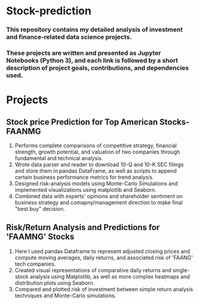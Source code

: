 # Stock-prediction
### This repository contains my detailed analysis of investment and finance-related data science projects.
### These projects are written and presented as Jupyter Notebooks (Python 3), and each link is followed by a short description of project goals, contributions, and dependencies used.

# Projects
## Stock price Prediction for Top American Stocks- FAANMG

1. Performs complete comparisons of competitive strategy, financial strength, growth potential, and valuation of two companies through fundamental and technical analysis.
2. Wrote data parser and reader to download 10-Q and 10-K SEC filings and store them in pandas DataFrame, as well as scripts to append certain business performance metrics for trend analysis.
3. Designed risk-analysis models using Monte-Carlo Simulations and implemented visualizations using matplotlib and Seaborn.
4. Combined data with experts' opinions and shareholder sentiment on business strategy and comapny/management direction to make final "best buy" decision.

## Risk/Return Analysis and Predictions for 'FAAMNG' Stocks

1. Here I used pandas Dataframe to represent adjusted closing prices and compute moving averages, daily returns, and associated risk of 'FAANG' tech companies.
2. Created visual representations of comparative daily returns and single-stock analysis using Matplotlib, as well as more complex heatmaps and distribution plots using Seaborn.
3. Compared and plotted risk of investment between simple return analysis techniques and Monte-Carlo simulations.
